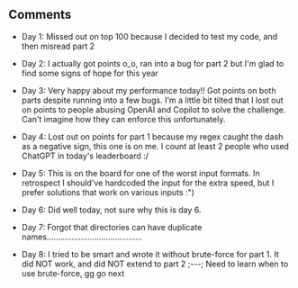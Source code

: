 ## Comments

- Day 1: Missed out on top 100 because I decided to test my code, and then misread part 2

- Day 2: I actually got points o_o, ran into a bug for part 2 but I'm glad to find some signs of hope for this year

- Day 3: Very happy about my performance today!! Got points on both parts despite running into a few bugs. I'm a little bit tilted that I lost out on points to people abusing OpenAI and Copilot to solve the challenge. Can't imagine how they can enforce this unfortunately.

- Day 4: Lost out on points for part 1 because my regex caught the dash as a negative sign, this one is on me. I count at least 2 people who used ChatGPT in today's leaderboard :/

- Day 5: This is on the board for one of the worst input formats. In retrospect I should've hardcoded the input for the extra speed, but I prefer solutions that work on various inputs :")

- Day 6: Did well today, not sure why this is day 6. 

- Day 7: Forgot that directories can have duplicate names..........................................

- Day 8: I tried to be smart and wrote it without brute-force for part 1. It did NOT work, and did NOT extend to part 2 ;---; Need to learn when to use brute-force, gg go next 
